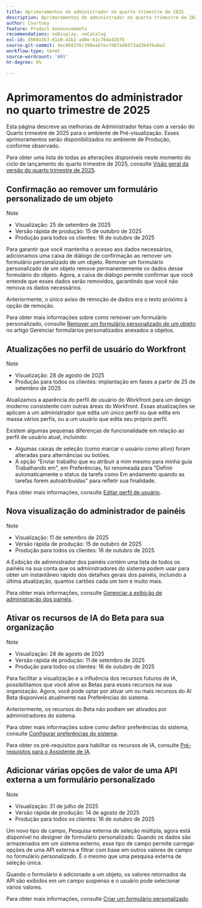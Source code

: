 ```yaml
---
title: Aprimoramentos do administrador no quarto trimestre de 2025
description: Aprimoramentos do administrador no quarto trimestre de 2025
author: Courtney
feature: Product Announcements
recommendations: noDisplay, noCatalog
exl-id: d560a3b7-81a0-41b2-a40e-81c784a42bf6
source-git-commit: 4ec069376c398aa67ecfd6fad6973ad364f6a6a2
workflow-type: tm+mt
source-wordcount: '601'
ht-degree: 0%

---
```


# Aprimoramentos do administrador no quarto trimestre de 2025

Esta página descreve as melhorias de Administrador feitas com a versão do Quarto trimestre de 2025 para o ambiente de Pré-visualização. Esses aprimoramentos serão disponibilizados no ambiente de Produção, conforme observado.

Para obter uma lista de todas as alterações disponíveis neste momento do ciclo de lançamento do quarto trimestre de 2025, consulte [Visão geral da versão do quarto trimestre de 2025](/help/quicksilver/product-announcements/product-releases/25-q4-release-activity/25-q4-release-overview.md).

## Confirmação ao remover um formulário personalizado de um objeto

>[!NOTE]
>
>* Visualização: 25 de setembro de 2025
>* Versão rápida de produção: 15 de outubro de 2025
>* Produção para todos os clientes: 16 de outubro de 2025

Para garantir que você mantenha o acesso aos dados necessários, adicionamos uma caixa de diálogo de confirmação ao remover um formulário personalizado de um objeto. Remover um formulário personalizado de um objeto remove permanentemente os dados desse formulário do objeto. Agora, a caixa de diálogo permite confirmar que você entende que esses dados serão removidos, garantindo que você não remova os dados necessários.

Anteriormente, o único aviso de remoção de dados era o texto próximo à opção de remoção.

Para obter mais informações sobre como remover um formulário personalizado, consulte [Remover um formulário personalizado de um objeto](/help/quicksilver/workfront-basics/work-with-custom-forms/manage-custom-forms-attached-to-objects.md#remove-a-custom-form-from-an-object) no artigo Gerenciar formulários personalizados anexados a objetos.

## Atualizações no perfil de usuário do Workfront

>[!NOTE]
>
>* Visualização: 28 de agosto de 2025
>* Produção para todos os clientes: implantação em fases a partir de 25 de setembro de 2025

Atualizamos a aparência do perfil de usuário do Workfront para um design moderno consistente com outras áreas do Workfront. Essas atualizações se aplicam a um administrador que edita um único perfil ou que edita em massa vários perfis, ou a um usuário que edita seu próprio perfil.

Existem algumas pequenas diferenças de funcionalidade em relação ao perfil de usuário atual, incluindo:

* Algumas caixas de seleção (como marcar o usuário como ativo) foram alteradas para alternâncias ou botões.
* A opção &quot;Enviar trabalho que eu atribuir a mim mesmo para minha guia Trabalhando em&quot;, em Preferências, foi renomeada para &quot;Definir automaticamente o status da tarefa como Em andamento quando as tarefas forem autoatribuídas&quot; para refletir sua finalidade.

Para obter mais informações, consulte [Editar perfil de usuário](/help/quicksilver/administration-and-setup/add-users/create-and-manage-users/edit-a-users-profile.md).

## Nova visualização do administrador de painéis

>[!NOTE]
>
>* Visualização: 11 de setembro de 2025
>* Versão rápida de produção: 15 de outubro de 2025
>* Produção para todos os clientes: 16 de outubro de 2025

A Exibição de administrador dos painéis contém uma lista de todos os painéis na sua conta que os administradores do sistema podem usar para obter um instantâneo rápido dos detalhes gerais dos painéis, incluindo a última atualização, quantos cartões cada um tem e muito mais.

Para obter mais informações, consulte [Gerenciar a exibição de administração dos painéis](/help/quicksilver/agile/get-started-with-boards/manage-boards-admin-view.md).

## Ativar os recursos de IA do Beta para sua organização

>[!NOTE]
>
>* Visualização: 28 de agosto de 2025
>* Versão rápida de produção: 11 de setembro de 2025
>* Produção para todos os clientes: 16 de outubro de 2025

Para facilitar a visualização e a influência dos recursos futuros de IA, possibilitamos que você ative as Betas para esses recursos na sua organização. Agora, você pode optar por ativar um ou mais recursos do AI Beta disponíveis atualmente nas Preferências do sistema.

Anteriormente, os recursos do Beta não podiam ser ativados por administradores do sistema.

Para obter mais informações sobre como definir preferências do sistema, consulte [Configurar preferências do sistema](/help/quicksilver/administration-and-setup/manage-workfront/security/configure-security-preferences.md).

Para obter os pré-requisitos para habilitar os recursos de IA, consulte [Pré-requisitos para o Assistente de IA](/help/quicksilver/workfront-basics/ai-assistant/ai-assistant-overview.md#prerequisites-to-ai-assistant).



## Adicionar várias opções de valor de uma API externa a um formulário personalizado

>[!NOTE]
>
>* Visualização: 31 de julho de 2025
>* Versão rápida de produção: 14 de agosto de 2025
>* Produção para todos os clientes: 16 de outubro de 2025

Um novo tipo de campo, Pesquisa externa de seleção múltipla, agora está disponível no designer de formulário personalizado. Quando os dados são armazenados em um sistema externo, esse tipo de campo permite carregar opções de uma API externa e filtrar com base em outros valores de campo no formulário personalizado. É o mesmo que uma pesquisa externa de seleção única.

Quando o formulário é adicionado a um objeto, os valores retornados da API são exibidos em um campo suspenso e o usuário pode selecionar vários valores.

Para obter mais informações, consulte [Criar um formulário personalizado](/help/quicksilver/administration-and-setup/customize-workfront/create-manage-custom-forms/form-designer/design-a-form/design-a-form.md).
